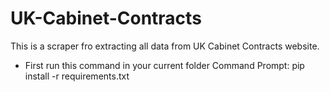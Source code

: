 # UK-Cabinet-Contracts
This is a scraper fro extracting all data from UK Cabinet Contracts website.

* First run this command in your current folder Command Prompt:
pip install -r requirements.txt
